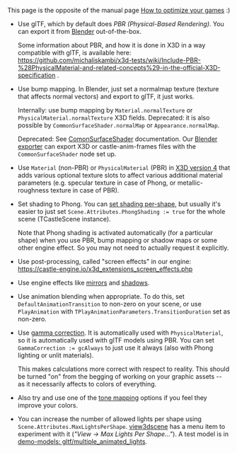 This page is the opposite of the manual page [How to optimize your games](https://castle-engine.io/manual_optimization.php) :)

* Use glTF, which by default does _PBR (Physical-Based Rendering)_. You can export it from [Blender](https://castle-engine.io/creating_data_blender.php) out-of-the-box.

    Some information about PBR, and how it is done in X3D in a way compatible with glTF, is available here: https://github.com/michaliskambi/x3d-tests/wiki/Include-PBR-%28PhysicalMaterial-and-related-concepts%29-in-the-official-X3D-specification .

* Use bump mapping. In Blender, just set a normalmap texture (texture that affects normal vectors) and export to glTF, it just works.

    Internally: use bump mapping by `Material.normalTexture` or `PhysicalMaterial.normalTexture` X3D fields. Deprecated: it is also possible by `CommonSurfaceShader.normalMap` or `Appearance.normalMap`.

    Deprecated: See [ComonSurfaceShader](http://castle-engine.io/x3d_implementation_texturing_extensions.php#section_ext_common_surface_shader) documentation. Our [Blender exporter](http://castle-engine.io/creating_data_blender.php) can export X3D or castle-anim-frames files with the `CommonSurfaceShader` node set up.

* Use `Material` (non-PBR) or `PhysicalMaterial` (PBR) in [X3D version 4](https://github.com/michaliskambi/x3d-tests/wiki/X3D-version-4:-New-features-of-materials,-lights-and-textures) that adds various optional texture slots to affect various additional material parameters (e.g. specular texture in case of Phong, or metallic-roughness texture in case of PBR). 

* Set shading to Phong. You can [set shading per-shape](http://castle-engine.io/x3d_implementation_shape_extensions.php#section_ext_shading), but usually it's easier to just set `Scene.Attributes.PhongShading := true` for the whole scene (TCastleScene instance).

    Note that Phong shading is activated automatically (for a particular shape) when you use PBR, bump mapping or shadow maps or some other engine effect. So you may not need to actually request it explicitly.

* Use post-processing, called "screen effects" in our engine: https://castle-engine.io/x3d_extensions_screen_effects.php

* Use engine effects like [mirrors](https://castle-engine.io/x3d_extensions_mirror_plane.php) and [shadows](https://castle-engine.io/x3d_extensions_shadow_maps.php).

* Use animation blending when appropriate. To do this, set `DefaultAnimationTransition` to non-zero on your scene, or use `PlayAnimation` with `TPlayAnimationParameters.TransitionDuration` set as non-zero.

* Use [gamma correction](https://castle-engine.io/manual_gamma_correction.php). It is automatically used with  `PhysicalMaterial`, so it is automatically used with glTF models using PBR. You can set `GammaCorrection := gcAlways` to just use it always (also with Phong lighting or unlit materials).

    This makes calculations more correct with respect to reality. This should be turned "on" from the begging of working on your graphic assets -- as it necessarily affects to colors of everything.

* Also try and use one of the [tone mapping](https://castle-engine.io/apidoc-unstable/html/CastleRendererBaseTypes.html#ToneMapping) options if you feel they improve your colors.

* You can increase the number of allowed lights per shape using <code>Scene.Attributes.MaxLightsPerShape</code>. <a href="https://castle-engine.io/view3dscene.php">view3dscene</a> has a menu item to experiment with it (<em>"View -> Max Lights Per Shape..."</em>). A test model is in <a href="https://github.com/castle-engine/demo-models/tree/master/gltf/multiple_animated_lights">demo-models: gltf/multiple_animated_lights</a>.